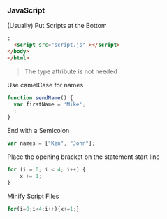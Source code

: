 ### JavaScript

(Usually) Put Scripts at the Bottom
``` html
:
  <script src="script.js" ></script>
</body>
</html>
```
> The type attribute is not needed

Use camelCase for names
``` javascript
function sendName() {
  var firstName = 'Mike';
  :
}
```

End with a Semicolon
``` javascript
var names = ["Ken", "John"];
```

Place the opening bracket on the statement start line
``` javascript
for (i = 0; i < 4; i++) {
    x += 1;
}
```

Minify Script Files
``` javascript
for(i=0;i<4;i++){x+=1;}
```
